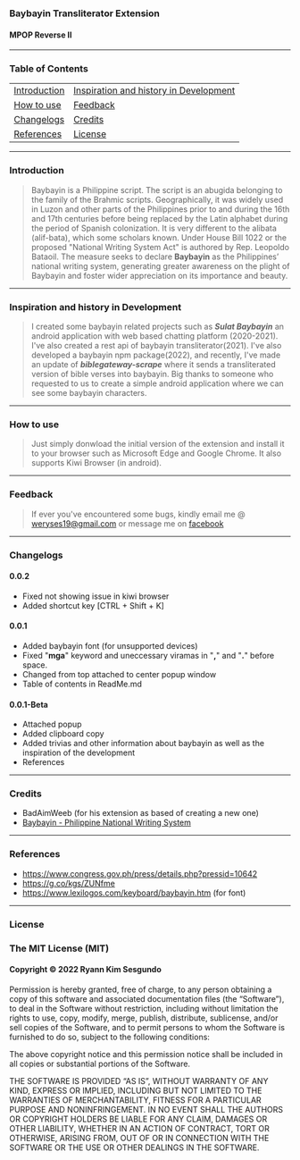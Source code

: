 ### Baybayin Transliterator Extension
#### MPOP Reverse II
---
### Table of Contents
| | |
|---|---|
| [Introduction](#introduction) | [Inspiration and history in Development](#inspiration-and-history-in-development) |
| [How to use](#how-to-use) | [Feedback](#feedback) |
| [Changelogs](#changelogs) | [Credits](#credits) |
| [References](#references) | [License](#license)

---
### Introduction
> Baybayin is a Philippine script. The script is an abugida belonging to the family of the Brahmic scripts. Geographically, it was widely used in Luzon and other parts of the Philippines prior to and during the 16th and 17th centuries before being replaced by the Latin alphabet during the period of Spanish colonization. It is very different to the alibata (alif-bata), which some scholars known. Under House Bill 1022 or the proposed "National Writing System Act" is authored by Rep. Leopoldo Bataoil. The measure seeks to declare **Baybayin** as the Philippines’ national writing system, generating greater awareness on the plight of Baybayin and foster wider appreciation on its importance and beauty.

---
### Inspiration and history in Development
> I created some baybayin related projects such as ***Sulat Baybayin*** an android application with web based chatting platform (2020-2021). I've also created a rest api of baybayin transliterator(2021). I've also developed a baybayin npm package(2022), and recently, I've made an update of ***biblegateway-scrape*** where it sends a transliterated version of bible verses into baybayin. Big thanks to someone who requested to us to create a simple android application where we can see some baybayin characters.

---
### How to use
> Just simply donwload the initial version of the extension and install it to your browser such as Microsoft Edge and Google Chrome. It also supports Kiwi Browser (in android).

---
### Feedback
> If ever you've encountered some bugs, kindly email me @ weryses19@gmail.com or message me on [facebook](https://facebook.com/MPOP.ph)

---
### Changelogs

#### 0.0.2
* Fixed not showing issue in kiwi browser
* Added shortcut key [CTRL + Shift + K]

#### 0.0.1
* Added baybayin font (for unsupported devices)
* Fixed "**mga**" keyword and uneccessary viramas in "**,**" and "**.**" before space.
* Changed from top attached to center popup window
* Table of contents in ReadMe.md

#### 0.0.1-Beta
* Attached popup
* Added clipboard copy
* Added trivias and other information about baybayin as well as the inspiration of the development
* References

---
### Credits
* BadAimWeeb (for his extension as based of creating a new one)
* [Baybayin - Philippine National Writing System](https://www.facebook.com/groups/Baybayin.PhilippineNationalWritingSystem/)

---
### References
* https://www.congress.gov.ph/press/details.php?pressid=10642
* https://g.co/kgs/ZUNfme
* https://www.lexilogos.com/keyboard/baybayin.htm (for font)

---
### License
### The MIT License (MIT)
#### Copyright © 2022 Ryann Kim Sesgundo

Permission is hereby granted, free of charge, to any person obtaining a copy of this software and associated documentation files (the “Software”), to deal in the Software without restriction, including without limitation the rights to use, copy, modify, merge, publish, distribute, sublicense, and/or sell copies of the Software, and to permit persons to whom the Software is furnished to do so, subject to the following conditions:

The above copyright notice and this permission notice shall be included in all copies or substantial portions of the Software.

THE SOFTWARE IS PROVIDED “AS IS”, WITHOUT WARRANTY OF ANY KIND, EXPRESS OR IMPLIED, INCLUDING BUT NOT LIMITED TO THE WARRANTIES OF MERCHANTABILITY, FITNESS FOR A PARTICULAR PURPOSE AND NONINFRINGEMENT. IN NO EVENT SHALL THE AUTHORS OR COPYRIGHT HOLDERS BE LIABLE FOR ANY CLAIM, DAMAGES OR OTHER LIABILITY, WHETHER IN AN ACTION OF CONTRACT, TORT OR OTHERWISE, ARISING FROM, OUT OF OR IN CONNECTION WITH THE SOFTWARE OR THE USE OR OTHER DEALINGS IN THE SOFTWARE.
